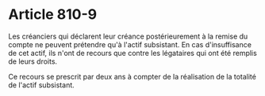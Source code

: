 # Article 810-9

Les créanciers qui déclarent leur créance postérieurement à la remise du compte ne peuvent prétendre qu'à l'actif subsistant. En cas d'insuffisance de cet actif, ils n'ont de recours que contre les légataires qui ont été remplis de leurs droits.

Ce recours se prescrit par deux ans à compter de la réalisation de la totalité de l'actif subsistant.
